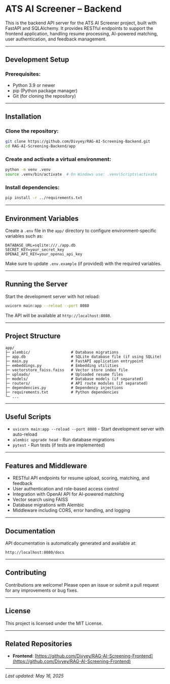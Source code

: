 # ATS AI Screener – Backend

This is the backend API server for the ATS AI Screener project, built with FastAPI and SQLAlchemy. It provides RESTful endpoints to support the frontend application, handling resume processing, AI-powered matching, user authentication, and feedback management.

---

## Development Setup

### Prerequisites:

* Python 3.9 or newer
* pip (Python package manager)
* Git (for cloning the repository)

---

## Installation

### Clone the repository:

```bash
git clone https://github.com/Divyey/RAG-AI-Screening-Backend.git
cd RAG-AI-Screening-Backend/app
```

### Create and activate a virtual environment:

```bash
python -m venv .venv
source .venv/bin/activate  # On Windows use: .venv\Scripts\activate
```

### Install dependencies:

```bash
pip install -r ../requirements.txt
```

---

## Environment Variables

Create a `.env` file in the `app/` directory to configure environment-specific variables such as:

```env
DATABASE_URL=sqlite:///./app.db
SECRET_KEY=your_secret_key
OPENAI_API_KEY=your_openai_api_key
```

Make sure to update `.env.example` (if provided) with the required variables.

---

## Running the Server

Start the development server with hot reload:

```bash
uvicorn main:app --reload --port 8080
```

The API will be available at `http://localhost:8080`.

---

## Project Structure

```
app/
├─ alembic/                  # Database migrations
├─ app.db                    # SQLite database file (if using SQLite)
├─ main.py                   # FastAPI application entrypoint
├─ embeddings.py             # Embedding utilities
├─ vectorstore_faiss.faiss   # Vector store index file
├─ uploads/                  # Uploaded resume files
├─ models/                   # Database models (if separated)
├─ routers/                  # API route modules (if separated)
├─ dependencies.py           # Dependency injections
├─ requirements.txt          # Python dependencies
└─ ...
```

---

## Useful Scripts

* `uvicorn main:app --reload --port 8080`  - Start development server with auto-reload
* `alembic upgrade head`        - Run database migrations
* `pytest`                     - Run tests (if tests are implemented)

---

## Features and Middleware

* RESTful API endpoints for resume upload, scoring, matching, and feedback
* User authentication and role-based access control
* Integration with OpenAI API for AI-powered matching
* Vector search using FAISS
* Database migrations with Alembic
* Middleware including CORS, error handling, and logging

---

## Documentation

API documentation is automatically generated and available at:

```
http://localhost:8080/docs
```

---

## Contributing

Contributions are welcome! Please open an issue or submit a pull request for any improvements or bug fixes.

---

## License

This project is licensed under the MIT License.

---

## Related Repositories

* **Frontend**: [https://github.com/Divyey/RAG-AI-Screening-Frontend](https://github.com/Divyey/RAG-AI-Screening-Frontend)

---

*Last updated: May 16, 2025*
